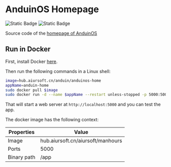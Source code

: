 # AnduinOS Homepage

![Static Badge](https://img.shields.io/badge/Man_hours-120h-yellow) ![Static Badge](https://img.shields.io/badge/AI_hours-0h-orange)

Source code of the [homepage of AnduinOS](https://anduinos.com)

## Run in Docker

First, install Docker [here](https://docs.docker.com/get-docker/).

Then run the following commands in a Linux shell:

```bash
image=hub.aiursoft.cn/anduin/anduinos-home
appName=anduin-home
sudo docker pull $image
sudo docker run -d --name $appName --restart unless-stopped -p 5000:5000 $image
```

That will start a web server at `http://localhost:5000` and you can test the app.

The docker image has the following context:

| Properties  | Value                            |
|-------------|----------------------------------|
| Image       | hub.aiursoft.cn/aiursoft/manhours|
| Ports       | 5000                             |
| Binary path | /app                             |
